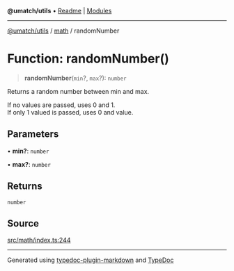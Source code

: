 **@umatch/utils** • [Readme](../../index.md) \| [Modules](../../modules.md)

***

[@umatch/utils](../../modules.md) / [math](../index.md) / randomNumber

# Function: randomNumber()

> **randomNumber**(`min`?, `max`?): `number`

Returns a random number between min and max.

If no values are passed, uses 0 and 1.<br>
If only 1 valued is passed, uses 0 and value.

## Parameters

• **min?**: `number`

• **max?**: `number`

## Returns

`number`

## Source

[src/math/index.ts:244](https://github.com/umatch-oficial/utils/blob/f37b7e4/src/math/index.ts#L244)

***

Generated using [typedoc-plugin-markdown](https://www.npmjs.com/package/typedoc-plugin-markdown) and [TypeDoc](https://typedoc.org/)
